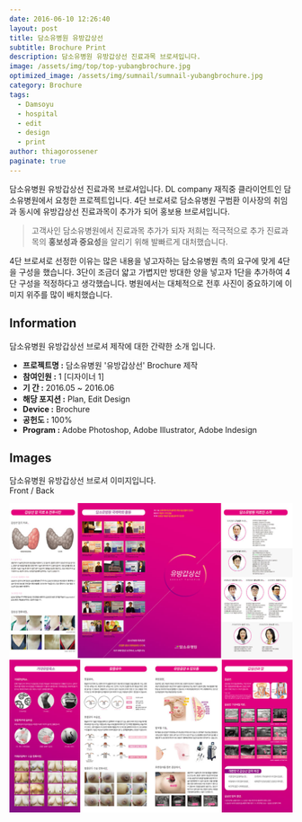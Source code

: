 ```yaml
---
date: 2016-06-10 12:26:40
layout: post
title: 담소유병원 유방갑상선
subtitle: Brochure Print
description: 담소유병원 유방갑상선 진료과목 브로셔입니다.
image: /assets/img/top/top-yubangbrochure.jpg
optimized_image: /assets/img/sumnail/sumnail-yubangbrochure.jpg
category: Brochure
tags:
  - Damsoyu
  - hospital
  - edit
  - design
  - print
author: thiagorossener
paginate: true
---
```



<link rel="stylesheet" href="/assets/css/slick.css">
<link rel="stylesheet" href="/assets/css/slick-theme.css">



담소유병원 유방갑상선 진료과목 브로셔입니다.
DL company 재직중 클라이언트인 담소유병원에서 요청한 프로젝트입니다.
4단 브로셔로 담소유병원 구범환 이사장의 취임과 동시에 유방갑상선 진료과목이 추가가 되어 홍보용 브로셔입니다.


> 고객사인 담소유병원에서 진료과목 추가가 되자 저희는 적극적으로 추가 진료과목의 **홍보성과 중요성**을 알리기 위해 발빠르게 대처했습니다.

4단 브로셔로 선정한 이유는 많은 내용을 넣고자하는 담소유병원 측의 요구에 맞게 4단을 구성을 했습니다. 3단이 조금더 얇고 가볍지만 방대한 양을 넣고자 1단을 추가하여 4단 구성을 적정하다고 생각했습니다.
병원에서는 대체적으로 전후 사진이 중요하기에 이미지 위주를 많이 배치했습니다.


<!--page-->

## Information

담소유병원 유방갑상선 브로셔 제작에 대한 간략한 소개 입니다.

- **프로젝트명 :** 담소유병원 '유방갑상선' Brochure 제작
- **참여인원 :** 1 [디자이너 1]
- **기 간 :** 2016.05 ~ 2016.06  
- **해당 포지션 :** Plan, Edit Design
- **Device :** Brochure
- **공헌도 :** 100%
- **Program :** Adobe Photoshop, Adobe Illustrator, Adobe Indesign


<!--page-->

## Images

담소유병원 유방갑상선 브로셔 이미지입니다.<br>
Front / Back

<section class="quotes">
  <div class="bubble">
    <img src="/assets/img/slide/breast-brochure01.jpg" />
  </div>
  <div class="bubble">
    <img src="/assets/img/slide/breast-brochure02.jpg" /> 
  </div>
</section>


<p></p>
<p></p>

<!--page-->



<script type="text/javascript" src="https://cdnjs.cloudflare.com/ajax/libs/jquery/2.1.3/jquery.min.js"></script>
<script type="text/javascript" src="https://cdn.jsdelivr.net/jquery.slick/1.5.0/slick.min.js"></script>

<script>
	$('.quotes').slick({
  dots: true,
  infinite: true,
  autoplay: false,
  autoplaySpeed: 6000,
  speed: 800,
  slidesToShow: 1,
  adaptiveHeight: true
});
$( document ).ready(function() {
$('.no-fouc').removeClass('no-fouc');
});
</script>